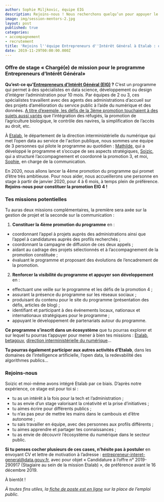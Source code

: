 ```yaml
---
author: Sophie Miljkovic, équipe EIG
description: Rejoins-nous ! Nous recherchons quelqu’un pour appuyer le pilotage du programme Entrepreneurs d’Intérêt Général, pour un stage à temps plein de 4 à 6 mois à partir de janvier 2020.
image: img/session-mentors-2.jpg
layout: post
published: true
categories:
- accompagnement
- recrutement
title: 'Rejoins l''équipe Entrepreneurs d''Intérêt Général à Etalab : offre de stage « Chargé(e) de mission pour le programme EIG »'
date: 2019-11-29T00:00:00.000Z
---
```


### Offre de stage « Chargé(e) de mission pour le programme Entrepreneurs d’Intérêt Général» 

**Qu’est-ce qu'[Entrepreneurs d’Intérêt Général (EIG)](https://entrepreneur-interet-general.etalab.gouv.fr/presentation.html) ?** C’est un programme qui permet à des spécialistes en data science, développement ou design d’intégrer l’administration pour 10 mois. Par équipes de 2 ou 3, ces spécialistes travaillent avec des agents des administrations d’accueil sur des projets d’amélioration du service public à l’aide du numérique et des données. [A titre d’exemple, les défis de la 3ème promotion touchaient à des sujets aussi variés](https://entrepreneur-interet-general.etalab.gouv.fr/defis.html) que l’intégration des réfugiés, la promotion de l’agriculture biologique, le contrôle des navires, la simplification de l’accès au droit, etc. 

À [Etalab](https://etalab.gouv.fr/), le département de la direction interministérielle du numérique qui met l’open data au service de l'action publique, nous sommes une équipe de 3 personnes qui pilote le programme au quotidien : [Mathilde](https://entrepreneur-interet-general.etalab.gouv.fr/communaute/2018/mathilde-bras.html), qui a développé le programme et s’occupe de ses aspects stratégiques, [Soizic](https://entrepreneur-interet-general.etalab.gouv.fr/communaute/2018/soizic-penicaud.html), qui a structuré l’accompagnement et coordonné la promotion 3, et moi, [Sophie](https://entrepreneur-interet-general.etalab.gouv.fr/communaute/2018/sophie-miljkovic.html), en charge de la communication. 

En 2020, nous allons lancer la 4ème promotion du programme qui promet d’être très ambitieuse. Pour nous aider, nous accueillerons une personne en stage à partir de janvier 2020, pour 4 à 6 mois, à temps plein de préférence. 
**Rejoins-nous pour constituer la promotion EIG 4 !**

### Tes missions potentielles	

Tu auras deux missions complémentaires, la première sera axée sur la gestion de projet et la seconde sur la communication : 

1.	**Constituer la 4ème promotion du programme** en : 
*	coordonnant l’appel à projets auprès des administrations ainsi que l’appel à candidatures auprès des profils recherchés ;
*	coordonnant la campagne de diffusion de ces deux appels ;
*	aidant au cadrage des projets sélectionnés et à l’accompagnement de la promotion constituée ;
*	évaluant le programme et proposant des évolutions de l’encadrement de la promotion.

2.	**Renforcer la visibilité du programme et appuyer son développement** en : 
*	effectuant une veille sur le programme et les défis de la promotion 4 ;
*	assurant la présence du programme sur les réseaux sociaux ;
*	produisant du contenu pour le site du programme (présentation des défis, articles de blog) ;
*	identifiant et participant à des événements locaux, nationaux et internationaux stratégiques pour le programme ;
*	appuyant le développement de partenariats autour du programme.

**Ce programme s’inscrit dans un écosystème** que tu pourras explorer et sur lequel tu pourras t’appuyer pour mener à bien tes missions : [Etalab](https://www.etalab.gouv.fr/), [betagouv](https://beta.gouv.fr/), [direction interministérielle du numérique](https://www.numerique.gouv.fr/)…

**Tu pourras également participer aux autres activités d’Etalab**, dans les domaines de l’intelligence artificielle, l’open data, la redevabilité des algorithmes publics…

### Rejoins-nous

Soizic et moi-même avons intégré Etalab par ce biais. D’après notre expérience, ce stage est pour toi si :
*	tu as un intérêt à la fois pour la tech et l’administration ;
*	tu as envie d’un stage valorisant la créativité et la prise d’initiatives ;
*	tu aimes écrire pour différents publics ;
*	tu n’as pas peur de mettre les mains dans le cambouis et d’être autonome ;
*	tu sais travailler en équipe, avec des personnes aux profils différents ;
*	tu aimes apprendre et partager tes connaissances ;
*	tu as envie de découvrir l’écosystème du numérique dans le secteur public.

**Si tu penses cocher plusieurs de ces cases, n’hésite pas à postuler** en envoyant CV et lettre de motivation à l’adresse : [entrepreneur-interet-general@data.gouv.fr](mailto:entrepreneur-interet-general@data.gouv.fr), avec pour objet « Candidature à l’offre n° 2019-290917 (Stagiaire au sein de la mission Etalab) », de préférence avant le 16 décembre 2019.

À bientôt !

_À toutes fins utiles, la [fiche de poste est en ligne](https://www.place-emploi-public.gouv.fr/offre-emploi/stagiaire--chargee-de-mission-programme-entrepreneurs-d-interet-general--reference-2019-290917) sur la place de l’emploi public._


